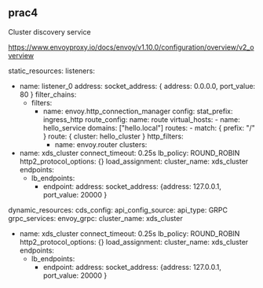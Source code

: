 prac4
-----

Cluster discovery service


https://www.envoyproxy.io/docs/envoy/v1.10.0/configuration/overview/v2_overview


static_resources:
  listeners:
  - name: listener_0
    address:
      socket_address: { address: 0.0.0.0, port_value: 80 }
    filter_chains:
    - filters:
      - name: envoy.http_connection_manager
        config:
          stat_prefix: ingress_http
          route_config:
            name: route
            virtual_hosts:
            - name: hello_service
              domains: ["hello.local"]
              routes:
              - match: { prefix: "/" }
                route: { cluster: hello_cluster }
          http_filters:
          - name: envoy.router
  clusters:
  - name: xds_cluster
    connect_timeout: 0.25s
    lb_policy: ROUND_ROBIN
    http2_protocol_options: {}
    load_assignment:
      cluster_name: xds_cluster
      endpoints:
      - lb_endpoints:
        - endpoint:
            address:
              socket_address: {address: 127.0.0.1, port_value: 20000 }

dynamic_resources:
  cds_config:
    api_config_source:
      api_type: GRPC
      grpc_services:
        envoy_grpc:
          cluster_name: xds_cluster




  - name: xds_cluster
    connect_timeout: 0.25s
    lb_policy: ROUND_ROBIN
    http2_protocol_options: {}
    load_assignment:
      cluster_name: xds_cluster
      endpoints:
      - lb_endpoints:
        - endpoint:
            address:
              socket_address: {address: 127.0.0.1, port_value: 20000 }

